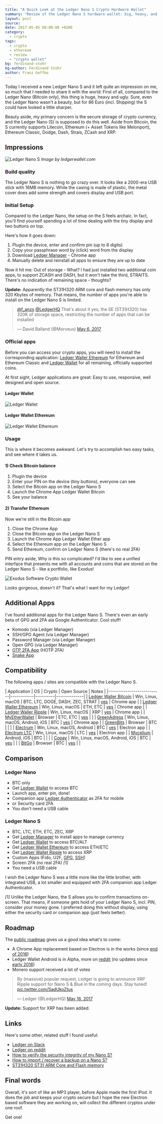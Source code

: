 ```yaml
---
title: "A Quick Look at the Ledger Nano S Crypto Hardware Wallet"
summary: "Review of the Ledger Nano S hardware wallet: big, heavy, and ugly compared to the Bitcoin-only Nano, but supports multiple cryptocurrencies including Ethereum and Litecoin."
layout: post
source:
date: 2017-05-05 08:00:00 +0200
category:
  - crypto
tags:
  - crypto
  - ethereum
  - review
  - "crypto wallet"
bg: ferdinand-stohr
bg-author: Ferdinand Stohr
author: Franz Geffke
---
```


Today I received a new Ledger Nano S and it left quite an impression on me, so much that I needed to share it with the world: First of all, compared to the Ledger Nano (Bitcoin only), this thing is huge, heavy and ugly. Sure, even the Ledger Nano wasn't a beauty, but for 86 Euro (incl. Shipping) the S could have looked a little sharper.

Beauty aside, my primary concern is the secure storage of crypto currency, and the Ledger Nano (S) is supposed to do this well. Aside from Bitcoin, the S currently supports Litecoin, Ethereum (+ Asset Tokens like Melonport), Ethereum Classic, Dodge, Dash, Strais, ZCash and XRP.

## Impressions

![Ledger Nano S](/assets/content/2017/a-quick-look-ledger-nano-crypto-hardware-wallet_04.png)
_Image by ledgerwallet.com_

### Build quality

The Ledger Nano S is nothing to go crazy over. It looks like a 2000-era USB stick with 16MB memory. While the casing is made of plastic, the metal cover does add some strength and covers display and USB port.

### Initial Setup

Compared to the Ledger Nano, the setup on the S feels archaic. In fact, you'll find yourself spending a lot of time dealing with the tiny display and two buttons on top.

Here's how it goes down:

1. Plugin the device, enter and confirm pin (up to 8 digits)
2. Copy your passphrase word by (click) word from the display
3. Download [Ledger Manager](https://www.ledgerwallet.com/apps/manager) - Chrome app
4. Manually delete and reinstall all apps to ensure they are up to date

Now it hit me: Out of storage - What? I had just installed two additional coin apps, to support ZCASH and DASH, but it won't take the third, STRAITS. There's no indication of remaining space - thoughts?

**Update:** Apparently the ST31H320 ARM core and flash memory has only 320 Kbytes of memory. That means, the number of apps you're able to install on the Ledger Nano S is limited.

<blockquote class="twitter-tweet" data-conversation="none" data-lang="en"><p lang="en" dir="ltr"><a href="https://twitter.com/f_anzs">@f_anzs</a> <a href="https://twitter.com/LedgerHQ">@LedgerHQ</a> That&#39;s about it yes, the SE (ST31H320) has 320K of storage space, restricting the number of apps that can be installed</p>&mdash; David Balland (@Morveus) <a href="https://twitter.com/Morveus/status/860793519396532224">May 6, 2017</a></blockquote>
<script async src="//platform.twitter.com/widgets.js" charset="utf-8"></script>

### Official apps

Before you can access your crypto apps, you will need to install the corresponding application: [Ledger Waller Ethereum](https://www.ledgerwallet.com/apps/ethereum) for Ethereum and Ethereum Classic and [Ledger Wallet](https://www.ledgerwallet.com/wallet) for all remaining, officially supported coins.

At first sight, Ledger applications are great: Easy to use, responsive, well designed and open source.

#### Ledger Wallet

![Ledger Wallet](/assets/content/2017/a-quick-look-ledger-nano-crypto-hardware-wallet_02.png)

#### Ledger Wallet Ethereum

![Ledger Wallet Ethereum](/assets/content/2017/a-quick-look-ledger-nano-crypto-hardware-wallet_03.png)

### Usage

This is where it becomes awkward. Let's try to accomplish two easy tasks, and see where it takes us.

#### 1) Check Bitcoin balance

1. Plugin the device
2. Enter your PIN on the device (tiny buttons), everyone can see
3. Select the Bitcoin app on the Ledger Nano S
4. Launch the Chrome App Ledger Wallet Bitcoin
5. See your balance

#### 2) Transfer Ethereum

Now we're still in the Bitcoin app

1. Close the Chrome App
2. Close the Bitcoin app on the Ledger Nano S
3. Launch the Chrome App Ledger Wallet Ether app
4. Select the Ethereum app on the Ledger Nano S
5. Send Ethereum, confirm on Ledger Nano S (there's no real 2FA)

PIN entry aside, Why is this so complicated? I'd like to see a unified interface that presents me with all accounts and coins that are stored on the Ledger Nano S - like a portfolio, like Exodus!

![Exodus Software Crypto Wallet](/assets/content/2017/a-quick-look-ledger-nano-crypto-hardware-wallet_01.png)

Looks gorgeous, doesn't it? That's what I want for my Ledger!

## Additional Apps

I've found additional apps for the Ledger Nano S. There's even an early beta of GPG and 2FA ala Google Authenticator. Cool stuff!

- Komodo (via Ledger Manager)
- SSH/GPG Agent (via Ledger Manager)
- Password Manager (via Ledger Manager)
- Open GPG (via Ledger Manager)
- [OTP 2FA App](https://parkerhoyes.com/bolos-apps) (HOTP 2FA)
- [Snake App](https://parkerhoyes.com/bolos-apps)

## Compatibility

The following apps / sites are compatible with the Ledger Nano S.

| Application | OS | Crypto | Open Source | Notes |
|---------------------------|------------|----------|--------------|
| [Ledger Waller Bitcoin](https://www.ledgerwallet.com/wallet) | Win, Linux, macOS | BTC, LTC, DOGE, DASH, ZEC, STRAT | [yes](https://github.com/LedgerHQ) | Chrome app |
| [Ledger Waller Ethereum](https://www.ledgerwallet.com/apps/ethereum) | Win, Linux, macOS | ETH, ETC | [yes](https://github.com/LedgerHQ) | Chrome app |
| [Ledger Waller Ripple](https://www.ledgerwallet.com/apps/ripple) | Win, Linux, macOS | XRP | [yes](https://github.com/LedgerHQ/ledger-wallet-ripple) | Chrome app |
| [MyEtherWallet](https://www.myetherwallet.com/) | Browser | ETC, ETC | [yes](https://github.com/kvhnuke/etherwallet) |  |
| [GreenAdress](https://greenaddress.it/) | Win, Linux, macOS, Android, iOS | BTC | [yes](https://github.com/greenaddress) | Chrome app |
| [GreenBits](https://ledger.groovehq.com/knowledge_base/topics/how-to-use-the-ledger-nano-with-greenaddress) | Browser | BTC |  |  |
| [Electrum](https://electrum.org/) | Win, Linux, macOS, Android | BTC | [yes](https://github.com/spesmilo/electrum) | Electron app |
| [Electrum LTC](https://electrum-ltc.org/) | Win, Linux, macOS | LTC | [yes](https://electrum-ltc.org/) | Electron app |
| [Mycelium](https://wallet.mycelium.com/) | Android, iOS | BTC |  |  |
| [Copay](https://copay.io/) | Win, Linux, macOS, Android, iOS | BTC | [yes](https://github.com/bitpay/copay/releases/tag/v3.1.3) |  |
| [BitGo](https://bitgo.zendesk.com/hc/en-us/articles/115000357746) | Browser | BTC | [yes](https://github.com/bitgo) |  |

## Comparison

### Ledger Nano

- BTC only
- Get [Ledger Wallet](https://www.ledgerwallet.com/apps/bitcoin) to access BTC
- Launch app, enter pin, done!
- Companion app [Ledger Authenticator](https://www.ledgerwallet.com/apps/bitcoin#get-the-apps) as 2FA for mobile
- or Security card 2FA
- You don't need a USB cable

### Ledger Nano S

- BTC, LTC, ETH, ETC, ZEC, XRP
- Get [Ledger Manager](https://www.ledgerwallet.com/apps/manager) to install apps to manage currency
- Get [Ledger Wallet](https://www.ledgerwallet.com/apps/bitcoin) to access BTC/ALT
- Get [Ledger Wallet Ethereum](https://www.ledgerwallet.com/apps/ethereum) to access ETH/ETC
- Get [Ledger Wallet Ripple](https://www.ledgerwallet.com/apps/ripple) to access XRP
- Custom Apps (Fido, U2F, [GPG](https://github.com/LedgerHQ/blue-app-ssh-agent), [SSH](https://github.com/LedgerHQ/blue-app-ssh-agent))
- Screen 2FA (no real 2FA) *[1]*
- You need a USB cable

I wish the Ledger Nano S was a little more like the little brother, with integrated USB, a lot smaller and equipped with 2FA companion app Ledger Authenticator.

*[1]* Unlike the Ledger Nano, the S allows you to confirm transactions on-screen. That means, if someone gets hold of your Ledger Nano S, incl. PIN, consider your money gone. I preferred doing this without display, using either the security card or companion app (just feels better).

## Roadmap

The [public roadmap](https://trello.com/b/5nQ1mdzt/ledger-roadmap) gives us a good idea what's to come:

- A Chrome App replacement based on Electron is in the works (since [end of 2016](https://trello.com/c/mf0aFgDK/28-chrome-applications-end-of-life))
- Ledger Wallet Android is in Alpha, more on [reddit](https://www.reddit.com/r/ledgerwallet/comments/47bti4/ledger_wallet_android_spv_alpha_release/) (no updates since [early 2016](https://github.com/LedgerHQ/ledger-wallet-android))
- Monero support received a lot of votes

<blockquote class="twitter-tweet" data-lang="en"><p lang="en" dir="ltr">By (massive) popular request, Ledger is going to announce XRP Ripple support for Nano S &amp; Blue in the coming days. Stay tuned! <a href="https://t.co/SadUkoZtus">pic.twitter.com/SadUkoZtus</a></p>&mdash; Ledger (@LedgerHQ) <a href="https://twitter.com/LedgerHQ/status/864395677475930112">May 16, 2017</a></blockquote>
<script async src="//platform.twitter.com/widgets.js" charset="utf-8"></script>

**Update:** Support for XRP has been added.

## Links

Here's some other, related stuff I found useful:

- [Ledger on Slack](http://slack.ledger.co/)
- [Ledger on reddit](https://www.reddit.com/r/ledgerwallet/)
- [How to verify the security integrity of my Nano S?](http://support.ledgerwallet.com/knowledge_base/topics/how-to-verify-the-security-integrity-of-my-nano-s)
- [How to import / recover a backup on a Nano S?](http://support.ledgerwallet.com/knowledge_base/topics/how-to-import-slash-recover-a-backup-on-a-nano-s)
- [ST31H320 ST31 ARM Core and Flash memory](http://www.st.com/en/secure-mcus/st31h320.html)

## Final words

Overall, it's sort of like an MP3 player, before Apple made the first iPod. It does the job and keeps your crypto secure but I hope the new Electron based software they are working on, will collect the different cryptos under one roof.

Get one!
